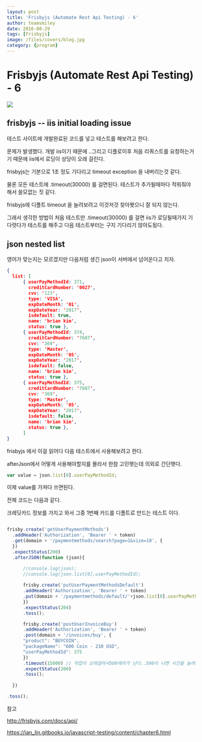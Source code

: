 ```yaml
---
layout: post
title: 'Frisbyjs (Automate Rest Api Testing) - 6' 
author: teamsmiley 
date: 2016-08-29
tags: [Frisbyjs]
image: /files/covers/blog.jpg
category: {program}
---
```

# Frisbyjs (Automate Rest Api Testing) - 6 

<img src ="https://teamsmiley.github.io/assets/frisbyjs_logo.png"/>

## frisbyjs -- iis initial loading issue 

테스트 사이트에 개발완료된 코드를 넣고 테스트를 해보려고 한다. 

문제가 발생했다. 개발 iis이기 때문에 ..그리고 디플로이후 처음 리쿼스트를 요청하는거기 때문에 iis에서 로딩이 상당이 오래 걸린다. 

frisbyjs는 기본으로  1초 정도 기다리고 timeout exception 을 내버리는것 같다.

물론 모든 테스트에 .timeout(30000) 를 걸면된다. 테스트가 추가될때마다 적워줘야해서 쓸모없는 짓 같다.  

frisbyjs에 디폴트 timeout 을 늘려보려고 이것저것 찾아봣으니 잘 되지 않는다.

그래서 생각한 방법이 처음 테스트만 .timeout(30000)  를 걸면 iis가 로딩될때가지 기다렷다가 테스트를 해주고 다음 테스트부터는 구지 기다리기 않아도됬다.



## json nested list 

영어가 맞는지는 모르겠지만 다음처럼 생긴 json이 서버에서 넘어온다고 치자. 

```json
{
  list: [ 
      { userPayMethodId: 371,
        creditCardNumber: '0027',
        cvv: '123',
        type: 'VISA',
        expDateMonth: '01',
        expDateYear: '2017',
        isdefault: true,
        name: 'brian kim',
        status: true },
      { userPayMethodId: 374,
        creditCardNumber: '7607',
        cvv: '369',
        type: 'Master',
        expDateMonth: '05',
        expDateYear: '2017',
        isdefault: false,
        name: 'brian kim',
        status: true },
      { userPayMethodId: 375,
        creditCardNumber: '7607',
        cvv: '369',
        type: 'Master',
        expDateMonth: '05',
        expDateYear: '2017',
        isdefault: false,
        name: 'brian kim',
        status: true },
      ] 
}
```

frisbyjs 에서 이걸 읽어다 다음 테스트에서 사용해보려고 한다. 

afterJson에서 어떻게 사용해야할지를 몰라서 한참 고민햇는데 의외로 간단햇다. 

```js
var value = json.list[0].userPayMethodId;
```

이제 value를 가져다 쓰면된다.

전체 코드는 다음과 같다. 

크레딧카드 정보를 가지고 와서 그중 1번째 카드를 디폴트로 만드는 테스트 이다. 
```js

frisby.create('getUserPaymentMethods')
  .addHeader('Authorization', 'Bearer ' + token)
  .get(domain + '/paymentmethods/search?page=1&size=10', {
  })
  .expectStatus(200)
  .afterJSON(function (json){

      //console.log(json);
      //console.log(json.list[0].userPayMethodId);
  
      frisby.create('putUserPaymentMethodsDefault')
      .addHeader('Authorization', 'Bearer ' + token)
      .put(domain + '/paymentmethods/default/'+json.list[0].userPayMethodId, {
      })
      .expectStatus(204)
      .toss();

      frisby.create('postUserInvoiceBuy')
      .addHeader('Authorization', 'Bearer ' + token)
      .post(domain + '/invoices/buy', {
      "product": "BUYCOIN",
      "packageName": "600 Coin - 210 USD",
      "userPayMethodId": 375
      })
      .timeout(15000) // 작업이 오래걸려서500에러가 난다..500이 나면 시간을 늘려줄것.
      .expectStatus(200)
      .toss();
  
  })

.toss();
```



참고 

<http://frisbyjs.com/docs/api/>

<https://ian_lin.gitbooks.io/javascript-testing/content/chapter6.html>


